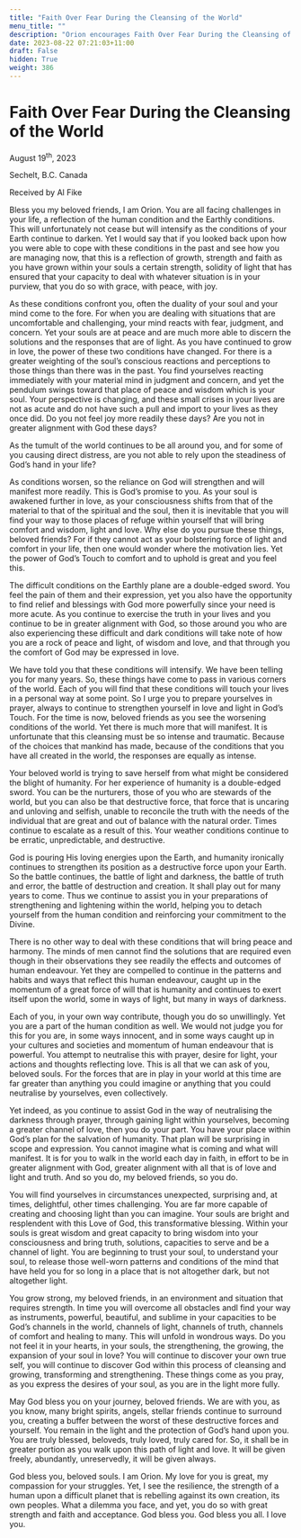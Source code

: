 ```yaml
---
title: "Faith Over Fear During the Cleansing of the World"
menu_title: ""
description: "Orion encourages Faith Over Fear During the Cleansing of the World"
date: 2023-08-22 07:21:03+11:00
draft: False
hidden: True
weight: 386
---
```

# Faith Over Fear During the Cleansing of the World 

August 19<sup>th</sup>, 2023

Sechelt, B.C. Canada

Received by Al Fike  



Bless you my beloved friends, I am Orion. You are all facing challenges in your life, a reflection of the human condition and the Earthly conditions. This will unfortunately not cease but will intensify as the conditions of your Earth continue to darken. Yet I would say that if you looked back upon how you were able to cope with these conditions in the past and see how you are managing now, that this is a reflection of growth, strength and faith as you have grown within your souls a certain strength, solidity of light that has ensured that your capacity to deal with whatever situation is in your purview, that you do so with grace, with peace, with joy.

As these conditions confront you, often the duality of your soul and your mind come to the fore. For when you are dealing with situations that are uncomfortable and challenging, your mind reacts with fear, judgment, and concern. Yet your souls are at peace and are much more able to discern the solutions and the responses that are of light. As you have continued to grow in love, the power of these two conditions have changed. For there is a greater weighting of the soul’s conscious reactions and perceptions to those things than there was in the past. You find yourselves reacting immediately with your material mind in judgment and concern, and yet the pendulum swings toward that place of peace and wisdom which is your soul. Your perspective is changing, and these small crises in your lives are not as acute and do not have such a pull and import to your lives as they once did. Do you not feel joy more readily these days? Are you not in greater alignment with God these days?

As the tumult of the world continues to be all around you, and for some of you causing direct distress, are you not able to rely upon the steadiness of God’s hand in your life?
 
As conditions worsen, so the reliance on God will strengthen and will manifest more readily. This is God’s promise to you. As your soul is awakened further in love, as your consciousness shifts from that of the material to that of the spiritual and the soul, then it is inevitable that you will find your way to those places of refuge within yourself that will bring comfort and wisdom, light and love. Why else do you pursue these things, beloved friends? For if they cannot act as your bolstering force of light and comfort in your life, then one would wonder where the motivation lies. Yet the power of God’s Touch to comfort and to uphold is great and you feel this. 

The difficult conditions on the Earthly plane are a double-edged sword. You feel the pain of them and their expression, yet you also have the opportunity to find relief and blessings with God more powerfully since your need is more acute. As you continue to exercise the truth in your lives and you continue to be in greater alignment with God, so those around you who are also experiencing these difficult and dark conditions will take note of how you are a rock of peace and light, of wisdom and love, and that through you the comfort of God may be expressed in love. 

We have told you that these conditions will intensify. We have been telling you for many years. So, these things have come to pass in various corners of the world. Each of you will find that these conditions will touch your lives in a personal way at some point. So I urge you to prepare yourselves in prayer, always to continue to strengthen yourself in love and light in God’s Touch. For the time is now, beloved friends as you see the worsening conditions of the world. Yet there is much more that will manifest. It is unfortunate that this cleansing must be so intense and traumatic. Because of the choices that mankind has made, because of the conditions that you have all created in the world, the responses are equally as intense. 

Your beloved world is trying to save herself from what might be considered the blight of humanity. For her experience of humanity is a double-edged sword. You can be the nurturers, those of you who are stewards of the world, but you can also be that destructive force, that force that is uncaring and unloving and selfish, unable to reconcile the truth with the needs of the individual that are great and out of balance with the natural order. Times continue to escalate as a result of this. Your weather conditions continue to be erratic, unpredictable, and destructive. 

God is pouring His loving energies upon the Earth, and humanity ironically continues to strengthen its position as a destructive force upon your Earth. So the battle continues, the battle of light and darkness, the battle of truth and error, the battle of destruction and creation. It shall play out for many years to come. Thus we continue to assist you in your preparations of strengthening and lightening within the world, helping you to detach yourself from the human condition and reinforcing your commitment to the Divine.

There is no other way to deal with these conditions that will bring peace and harmony. The minds of men cannot find the solutions that are required even though in their observations they see readily the effects and outcomes of human endeavour. Yet they  are compelled to continue in the patterns and habits and ways that reflect this human endeavour, caught up in the momentum of a great force of will that is humanity and  continues to exert itself upon the world, some in ways of light, but many in ways of darkness. 

Each of you, in your own way contribute, though you do so unwillingly. Yet you are a part of the human condition as well. We would not judge you for this for you are, in some ways innocent, and in some ways caught up in your cultures and societies and momentum of human endeavour that is powerful. You attempt to neutralise this with prayer, desire for light, your actions and thoughts reflecting love. This is all that we can ask of you, beloved souls. For the forces that are in play in your world at this time are far greater than anything you could imagine or anything that you could neutralise by yourselves, even collectively. 

Yet indeed, as you continue to assist God in the way of neutralising the darkness through prayer, through gaining light within yourselves, becoming a greater channel of love, then you do your part. You have your place within God’s plan for the salvation of humanity.  That plan will be surprising in scope and expression. You cannot imagine what is coming and what will manifest. It is for you to walk in the world each day in faith, in effort to be in greater alignment with God, greater alignment with all that is of love and light and truth. And so you do, my beloved friends, so you do. 

You will find yourselves in circumstances unexpected, surprising and, at times, delightful, other times challenging. You are far more capable of creating and choosing light than you can imagine. Your souls are bright and resplendent with this Love of God, this transformative blessing. Within your souls is great wisdom and great capacity to bring wisdom into your consciousness and bring truth, solutions, capacities to serve and be a channel of light. You are beginning to trust your soul, to understand your soul, to release those well-worn patterns and conditions of the mind that have held you for so long in a place that is not altogether dark, but not altogether light. 

You grow strong, my beloved friends, in an environment and situation that requires strength. In time you will overcome all obstacles andl find your way as instruments, powerful, beautiful, and sublime in your capacities to be God’s channels in the world, channels of light, channels of truth, channels of comfort and healing to many. This will unfold in wondrous ways. Do you not feel it in your hearts, in your souls, the strengthening, the growing, the expansion of your soul in love? You will continue to discover your own true self, you will continue to discover God within this process of cleansing and growing, transforming and strengthening. These things come as you pray, as you express the desires of your soul, as you are in the light more fully.

May God bless you on your journey, beloved friends. We are with you, as you know, many bright spirits, angels, stellar friends continue to surround you, creating a buffer between the worst of these destructive forces and yourself. You remain in the light and the protection of God’s hand upon you. You are truly blessed, beloveds, truly loved, truly cared for. So, it shall be in greater portion as you walk upon this path of light and love. It will be given freely, abundantly, unreservedly, it will be given always. 

God bless you, beloved souls. I am Orion. My love for you is great, my compassion for your struggles. Yet, I see the resilience, the strength of a human upon a difficult planet that is rebelling against its own creation, its own peoples. What a dilemma you face, and yet, you do so with great strength and faith and acceptance. God bless you. God bless you all. I love you.
